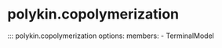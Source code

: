 # polykin.copolymerization

::: polykin.copolymerization
    options:
        members:
            - TerminalModel
<!--
## Examples

Analyze the behavior of the butyl acrylate and styrene system,
using parameters from the literature.

```python exec="on" source="console"
from polykin.copolymerization import TerminalModel

model = TerminalModel(r1=0.16, r2=0.70, 
        M1='BA', M2='ST', name='BA/ST, 50°C')

print("f1azeo =", model.azeotrope)
print("F1(f1=0.5) =", model.F1(0.5))
```
-->
